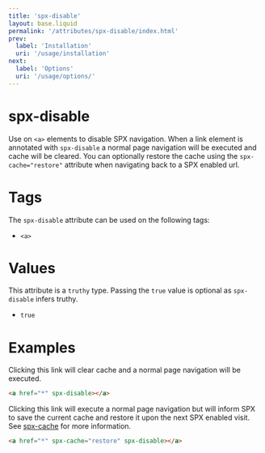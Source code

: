 ```yaml
---
title: 'spx-disable'
layout: base.liquid
permalink: '/attributes/spx-disable/index.html'
prev:
  label: 'Installation'
  uri: '/usage/installation'
next:
  label: 'Options'
  uri: '/usage/options/'
---
```


# spx-disable

Use on `<a>` elements to disable SPX navigation. When a link element is annotated with `spx-disable` a normal page navigation will be executed and cache will be cleared. You can optionally restore the cache using the `spx-cache="restore"` attribute when navigating back to a SPX enabled url.

# Tags

The `spx-disable` attribute can be used on the following tags:

- `<a>`

# Values

This attribute is a `truthy` type. Passing the `true` value is optional as `spx-disable` infers truthy.

- `true`

# Examples

Clicking this link will clear cache and a normal page navigation will be executed.

```html
<a href="*" spx-disable></a>
```

Clicking this link will execute a normal page navigation but will inform SPX to save the current cache and restore it upon the next SPX enabled visit. See [spx-cache](#spx-cache) for more information.

```html
<a href="*" spx-cache="restore" spx-disable></a>
```
